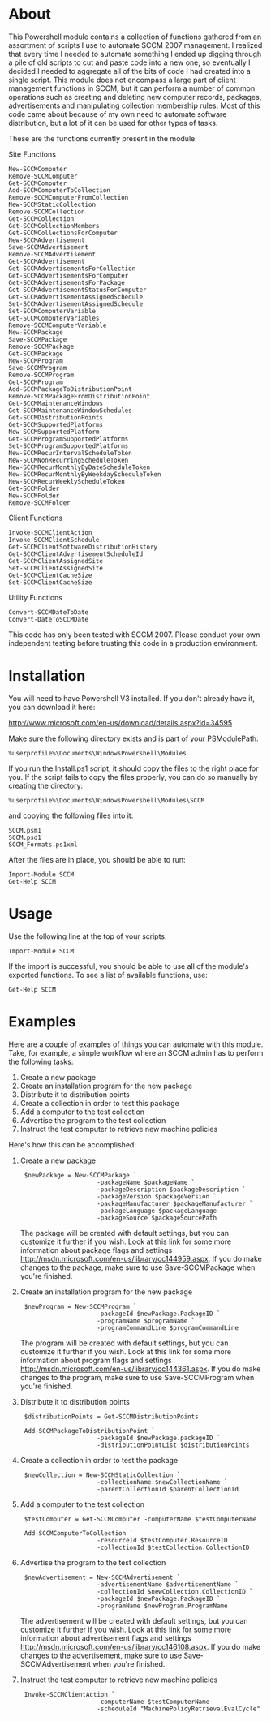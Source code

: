 About
=====

This Powershell module contains a collection of functions gathered from an assortment of scripts I use to automate SCCM 2007 management.  I realized that every time I needed to automate something I ended up digging through a pile of old scripts to cut and paste code into a new one, so eventually I decided I needed to aggregate all of the bits of code I had created into a single script.  This module does not encompass a large part of client management functions in SCCM, but it can perform a number of common operations such as creating and deleting new computer records, packages, advertisements and manipulating collection membership rules.  Most of this code came about because of my own need to automate software distribution, but a lot of it can be used for other types of tasks.

These are the functions currently present in the module:

Site Functions

    New-SCCMComputer
    Remove-SCCMComputer
    Get-SCCMComputer
    Add-SCCMComputerToCollection
    Remove-SCCMComputerFromCollection
    New-SCCMStaticCollection
    Remove-SCCMCollection
    Get-SCCMCollection
    Get-SCCMCollectionMembers
    Get-SCCMCollectionsForComputer
    New-SCCMAdvertisement
    Save-SCCMAdvertisement
    Remove-SCCMAdvertisement
    Get-SCCMAdvertisement
    Get-SCCMAdvertisementsForCollection
    Get-SCCMAdvertisementsForComputer
    Get-SCCMAdvertisementsForPackage
    Get-SCCMAdvertisementStatusForComputer
    Get-SCCMAdvertisementAssignedSchedule
    Set-SCCMAdvertisementAssignedSchedule
    Set-SCCMComputerVariable
    Get-SCCMComputerVariables
    Remove-SCCMComputerVariable
    New-SCCMPackage
    Save-SCCMPackage
    Remove-SCCMPackage
    Get-SCCMPackage
    New-SCCMProgram
    Save-SCCMProgram
    Remove-SCCMProgram
    Get-SCCMProgram
    Add-SCCMPackageToDistributionPoint
    Remove-SCCMPackageFromDistributionPoint
    Get-SCCMMaintenanceWindows
    Get-SCCMMaintenanceWindowSchedules
    Get-SCCMDistributionPoints
    Get-SCCMSupportedPlatforms
    New-SCCMSupportedPlatform
    Get-SCCMProgramSupportedPlatforms
    Set-SCCMProgramSupportedPlatforms
    New-SCCMRecurIntervalScheduleToken
    New-SCCMNonRecurringScheduleToken
    New-SCCMRecurMonthlyByDateScheduleToken
    New-SCCMRecurMonthlyByWeekdayScheduleToken
    New-SCCMRecurWeeklyScheduleToken
    Get-SCCMFolder
    New-SCCMFolder
    Remove-SCCMFolder

Client Functions

    Invoke-SCCMClientAction
    Invoke-SCCMClientSchedule
    Get-SCCMClientSoftwareDistributionHistory 
    Get-SCCMClientAdvertisementScheduleId
    Get-SCCMClientAssignedSite
    Set-SCCMClientAssignedSite
    Get-SCCMClientCacheSize
    Set-SCCMClientCacheSize

Utility Functions

    Convert-SCCMDateToDate
    Convert-DateToSCCMDate

This code has only been tested with SCCM 2007.  Please conduct your own independent testing before trusting this code in a production environment.

Installation
============

You will need to have Powershell V3 installed.  If you don't already have it, you can download it here:

http://www.microsoft.com/en-us/download/details.aspx?id=34595

Make sure the following directory exists and is part of your PSModulePath:

    %userprofile%\Documents\WindowsPowershell\Modules

If you run the Install.ps1 script, it should copy the files to the right place for you.  If the script fails to copy the files properly, you can do so manually by creating the directory:

    %userprofile%\Documents\WindowsPowershell\Modules\SCCM

and copying the following files into it:

    SCCM.psm1
    SCCM.psd1
    SCCM_Formats.ps1xml

After the files are in place, you should be able to run:

    Import-Module SCCM
    Get-Help SCCM

Usage
=====

Use the following line at the top of your scripts:
    
    Import-Module SCCM

If the import is successful, you should be able to use all of the module's exported functions.  To see a list of available functions, use:

    Get-Help SCCM

Examples
========

Here are a couple of examples of things you can automate with this module.  Take, for example, a simple workflow where an SCCM admin has to perform the following tasks:

1. Create a new package
2. Create an installation program for the new package
3. Distribute it to distribution points
4. Create a collection in order to test this package
5. Add a computer to the test collection
6. Advertise the program to the test collection
7. Instruct the test computer to retrieve new machine policies

Here's how this can be accomplished:

1. Create a new package

        $newPackage = New-SCCMPackage `
                            -packageName $packageName `
                            -packageDescription $packageDescription `
                            -packageVersion $packageVersion `
                            -packageManufacturer $packageManufacturer `
                            -packageLanguage $packageLanguage `
                            -packageSource $packageSourcePath

    The package will be created with default settings, but you can customize it further if you wish.  Look at this link for some more information about package flags and settings http://msdn.microsoft.com/en-us/library/cc144959.aspx.  If you do make changes to the package, make sure to use Save-SCCMPackage when you're finished.

2. Create an installation program for the new package

        $newProgram = New-SCCMProgram `
                            -packageId $newPackage.PackageID `
                            -programName $programName `
                            -programCommandLine $programCommandLine

    The program will be created with default settings, but you can customize it further if you wish.  Look at this link for some more information about program flags and settings http://msdn.microsoft.com/en-us/library/cc144361.aspx. If you do make changes to the program, make sure to use Save-SCCMProgram when you're finished.

3. Distribute it to distribution points
    
        $distributionPoints = Get-SCCMDistributionPoints
    
        Add-SCCMPackageToDistributionPoint `
                            -packageId $newPackage.packageID `
                            -distributionPointList $distributionPoints

4. Create a collection in order to test the package

        $newCollection = New-SCCMStaticCollection `
                            -collectionName $newCollectionName `
                            -parentCollectionId $parentCollectionId

5. Add a computer to the test collection

        $testComputer = Get-SCCMComputer -computerName $testComputerName

        Add-SCCMComputerToCollection `
                            -resourceId $testComputer.ResourceID
                            -collectionId $testCollection.CollectionID

6. Advertise the program to the test collection

        $newAdvertisement = New-SCCMAdvertisement `
                            -advertisementName $advertisementName `
                            -collectionId $newCollection.CollectionID `
                            -packageId $newPackage.PackageID `
                            -programName $newProgram.ProgramName

    The advertisement will be created with default settings, but you can customize it further if you wish.  Look at this link for some more information about advertisement flags and settings http://msdn.microsoft.com/en-us/library/cc146108.aspx.  If you do make changes to the advertisement, make sure to use Save-SCCMAdvertisement when you're finished.

7. Instruct the test computer to retrieve new machine policies

        Invoke-SCCMClientAction `
                            -computerName $testComputerName
                            -scheduleId "MachinePolicyRetrievalEvalCycle"